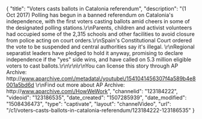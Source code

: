 {
    "title": "Voters casts ballots in Catalonia referendum",
    "description": "(1 Oct 2017) Polling has begun in a banned referendum on Catalonia's independence, with the first voters casting ballots amid cheers in some of the designated polling stations.\r\nParents, children and activist volunteers had occupied some of the 2,315 schools and other facilities to avoid closure from police acting on court orders.\r\nSpain's Constitutional Court ordered the vote to be suspended and central authorities say it's illegal. \r\nRegional separatist leaders have pledged to hold it anyway, promising to declare independence if the \"yes\" side wins, and have called on 5.3 million eligible voters to cast ballots.\r\n\r\n\r\nYou can license this story through AP Archive: http:\/\/www.aparchive.com\/metadata\/youtube\/1541041456307f4a589b4e8001a5bd6d \r\nFind out more about AP Archive: http:\/\/www.aparchive.com\/HowWeWork",
    "channelid": "123184222",
    "videoid": "123186535",
    "date_created": "1507285939",
    "date_modified": "1508436473",
    "type": "captivate",
    "layout": "channelVideo",
    "url": "\/c1\/voters-casts-ballots-in-catalonia-referendum\/123184222-123186535"
}